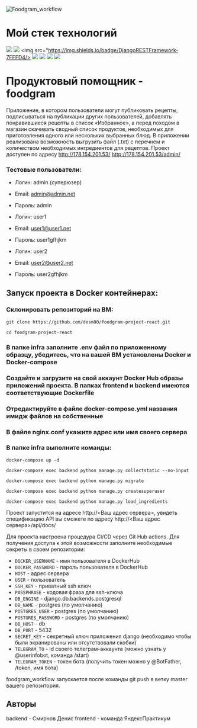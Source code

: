 ![Foodgram_workflow](https://github.com/desm80/foodgram-project-react/actions/workflows/foodgram_workflow.yml/badge.svg)

# Мой стек технологий
<img src="https://img.shields.io/badge/Python-7FFFD4?style=for-the-badge&logo=python&logoColor=black"/> <img src="https://img.shields.io/badge/Django-7FFFD4?style=for-the-badge&logo=django&logoColor=black"/> <img src="https://img.shields.io/badge/DjangoRESTFramework-7FFFD4/> <img src="https://img.shields.io/badge/PostgreSQL-7FFFD4?style=for-the-badge&logo=posgresql&logoColor=black"/>  <img src="https://img.shields.io/badge/NGINX-7FFFD4?style=for-the-badge&logo=nginx&logoColor=black"/> <img src="https://img.shields.io/badge/gunicorn-7FFFD4?style=for-the-badge&logo=gunicorn&logoColor=black"/> <img src="https://img.shields.io/badge/Docker-7FFFD4?style=for-the-badge&logo=docker&logoColor=black"/>

# Продуктовый помощник - foodgram

Приложение, в котором пользователи могут публиковать рецепты, подписываться 
на публикации других пользователей, добавлять понравившиеся рецепты в список 
«Избранное», а перед походом в магазин скачивать сводный список продуктов, 
необходимых для приготовления одного или нескольких выбранных блюд. В 
приложении реализована возможность выгрузить файл (.txt) с перечнем и количеством необходимых ингредиентов для рецептов.
Проект доступен по адресу http://178.154.201.53/ http://178.154.201.53/admin/

### Тестовые пользователи:
* Логин: admin (суперюзер)
* Email: admin@admin.net
* Пароль: admin


* Логин: user1
* Email: user1@user1.net
* Пароль: user1gfhjkm


* Логин: user2
* Email: user2@user2.net
* Пароль: user2gfhjkm


## Запуск проекта в Docker контейнерах:

### Склонировать репозиторий на ВМ:

```git clone https://github.com/desm80/foodgram-project-react.git```

```cd foodgram-project-react```

### В папке infra заполните .env файл по приложенному образцу, убедитесь, что на вашей ВМ установлены Docker и Docker-compose

### Создайте и загрузите на свой аккаунт Docker Hub образы приложений проекта. В папках frontend и backend имеются соответствующие Dockerfile 

### Отредактируйте в файле docker-compose.yml названия имидж файлов на собственные

### В файле nginx.conf укажите адрес или имя своего сервера 

### В папке infra выполните команды:

```docker-compose up -d```

```docker-compose exec backend python manage.py collectstatic --no-input```

```docker-compose exec backend python manage.py migrate```

```docker-compose exec backend python manage.py createsuperuser```

```docker-compose exec backend python manage.py load_ingredients```


Проект запустится на адресе http://<Ваш адрес сервера>, увидеть спецификацию 
API вы сможете 
по адресу http://<Ваш адрес сервера>/api/docs/

Для проекта настроена процедура CI/CD через Git Hub actions. Для получения 
доступа к этой возможности заполните необходимые секреты в своем репозитории:

* ```DOCKER_USERNAME``` - имя пользователя в DockerHub
* ```DOCKER_PASSWORD``` - пароль пользователя в DockerHub
* ```HOST``` - адрес сервера
* ```USER``` - пользователь
* ```SSH_KEY``` - приватный ssh ключ
* ```PASSPHRASE``` - кодовая фраза для ssh-ключа
* ```DB_ENGINE``` - django.db.backends.postgresql
* ```DB_NAME``` - postgres (по умолчанию)
* ```POSTGRES_USER``` - postgres (по умолчанию)
* ```POSTGRES_PASSWORD``` - postgres (по умолчанию)
* ```DB_HOST``` - db
* ```DB_PORT``` - 5432
* ```SECRET_KEY``` - секретный ключ приложения django (необходимо чтобы были экранированы или отсутствовали скобки)
* ```TELEGRAM_TO``` - id своего телеграм-аккаунта (можно узнать у @userinfobot, команда /start)
* ```TELEGRAM_TOKEN``` - токен бота (получить токен можно у @BotFather, /token, имя бота)

foodgram_workflow запускается после команды git push в ветку master вашего 
репозитория.


## Авторы
backend - Смирнов Денис
frontend - команда ЯндексПрактикум 